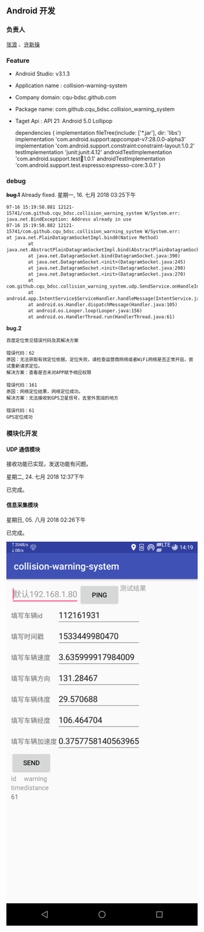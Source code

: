 ## Android 开发
### 负责人
[张浪](https://github.com/zhanglang111) 、[许新操](https://github.com/neardws) 
### Feature

* Android Studio: v3.1.3  
* Application name : collision-warning-system
* Company domain: cqu-bdsc.github.com
* Package name: com.github.cqu_bdsc.collision_warning_system
* Taget Api : API 21: Android 5.0 Lollipop

	dependencies {
	    implementation fileTree(include: ['*.jar'], dir: 'libs')
	    implementation 'com.android.support:appcompat-v7:28.0.0-alpha3'
	    implementation 'com.android.support.constraint:constraint-layout:1.0.2'
	    testImplementation 'junit:junit:4.12'
	    androidTestImplementation 'com.android.support.test:runner:1.0.1'
	    androidTestImplementation 'com.android.support.test.espresso:espresso-core:3.0.1'
	}


### debug
**~~bug.1~~**   Already fixed.
星期一, 16. 七月 2018 03:25下午 

	07-16 15:19:50.881 12121-15741/com.github.cqu_bdsc.collision_warning_system W/System.err: java.net.BindException: Address already in use
	07-16 15:19:50.882 12121-15741/com.github.cqu_bdsc.collision_warning_system W/System.err:     at java.net.PlainDatagramSocketImpl.bind0(Native Method)
	        at java.net.AbstractPlainDatagramSocketImpl.bind(AbstractPlainDatagramSocketImpl.java:96)
	        at java.net.DatagramSocket.bind(DatagramSocket.java:390)
	        at java.net.DatagramSocket.<init>(DatagramSocket.java:245)
	        at java.net.DatagramSocket.<init>(DatagramSocket.java:298)
	        at java.net.DatagramSocket.<init>(DatagramSocket.java:270)
	        at com.github.cqu_bdsc.collision_warning_system.udp.SendService.onHandleIntent(SendService.java:52)
	        at android.app.IntentService$ServiceHandler.handleMessage(IntentService.java:67)
	        at android.os.Handler.dispatchMessage(Handler.java:105)
	        at android.os.Looper.loop(Looper.java:156)
	        at android.os.HandlerThread.run(HandlerThread.java:61)

**bug.2**
	
	百度定位常见错误代码及其解决方案
	
	错误代码：62
	原因：无法获取有效定位依据，定位失败，请检查运营商网络或者WiFi网络是否正常开启，尝试重新请求定位。
	解决方案：查看是否未对APP赋予相应权限
	
	错误代码：161
	原因：网络定位结果，网络定位成功。
	解决方案：无法接收到GPS卫星信号，去室外宽阔的地方
	
	错误代码：61
	GPS定位成功
	

### 模块化开发
#### UDP 通信模块
接收功能已实现，发送功能有问题。

星期二, 24. 七月 2018 12:37下午 

已完成。

#### 信息采集模块

星期日, 05. 八月 2018 02:26下午 

已完成。

![](image/Screenshot_collision-warning-system_20180805-141942.png) 